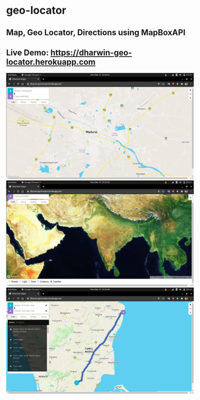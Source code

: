 # geo-locator
## Map, Geo Locator, Directions using MapBoxAPI
## Live Demo: https://dharwin-geo-locator.herokuapp.com

<img src="demo_images/0.png"/>

<img src="demo_images/1.png"/>

<img src="demo_images/2.png"/>
